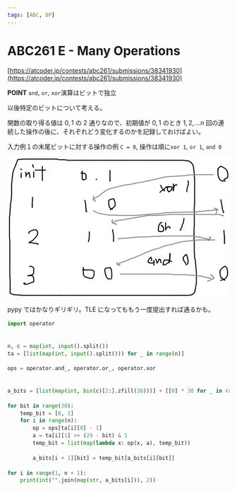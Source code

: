 ```yaml
---
tags: [ABC, DP]
---
```


# ABC261 E - Many Operations

[https://atcoder.jp/contests/abc261/submissions/38341930](https://atcoder.jp/contests/abc261/submissions/38341930)

**POINT**
`and`, `or`, `xor`演算はビットで独立

以後特定のビットについて考える。

関数の取り得る値は $0,1$ の 2 通りなので、初期値が $0,1$ のとき $1,2,...n$ 回の連続した操作の後に、それぞれどう変化するのかを記録しておけばよい。

入力例１の末尾ビットに対する操作の例
`C = 0`, 操作は順に`xor 1`, `or 1`, `and 0`

![](../../../../../src/assets/atcoder/abc/261/E-1.png)

pypy ではかなりギリギリ。TLE になってももう一度提出すれば通るかも。

```py
import operator


n, c = map(int, input().split())
ta = [list(map(int, input().split())) for _ in range(n)]

ops = operator.and_, operator.or_, operator.xor


a_bits = [list(map(int, bin(c)[2:].zfill(30)))] + [[0] * 30 for _ in range(n)]

for bit in range(30):
    temp_bit = [0, 1]
    for i in range(n):
        op = ops[ta[i][0] - 1]
        a = ta[i][1] >> (29 - bit) & 1
        temp_bit = list(map(lambda x: op(x, a), temp_bit))

        a_bits[i + 1][bit] = temp_bit[a_bits[i][bit]]

for i in range(1, n + 1):
    print(int("".join(map(str, a_bits[i])), 2))

```
